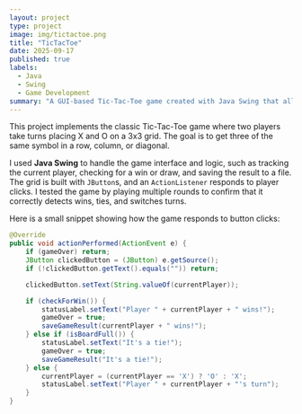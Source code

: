 ```yaml
---
layout: project
type: project
image: img/tictactoe.png
title: "TicTacToe"
date: 2025-09-17
published: true
labels:
  - Java
  - Swing
  - Game Development
summary: "A GUI-based Tic-Tac-Toe game created with Java Swing that allows two players to play, detects wins/ties, and saves results to a file."
---
```


This project implements the classic Tic-Tac-Toe game where two players take turns placing X and O on a 3x3 grid. The goal is to get three of the same symbol in a row, column, or diagonal.  

I used **Java Swing** to handle the game interface and logic, such as tracking the current player, checking for a win or draw, and saving the result to a file. The grid is built with `JButton`s, and an `ActionListener` responds to player clicks. I tested the game by playing multiple rounds to confirm that it correctly detects wins, ties, and switches turns.  

Here is a small snippet showing how the game responds to button clicks:

```java
@Override
public void actionPerformed(ActionEvent e) {
    if (gameOver) return;
    JButton clickedButton = (JButton) e.getSource();
    if (!clickedButton.getText().equals("")) return;

    clickedButton.setText(String.valueOf(currentPlayer));

    if (checkForWin()) {
        statusLabel.setText("Player " + currentPlayer + " wins!");
        gameOver = true;
        saveGameResult(currentPlayer + " wins!");
    } else if (isBoardFull()) {
        statusLabel.setText("It's a tie!");
        gameOver = true;
        saveGameResult("It's a tie!");
    } else {
        currentPlayer = (currentPlayer == 'X') ? 'O' : 'X';
        statusLabel.setText("Player " + currentPlayer + "'s turn");
    }
}
